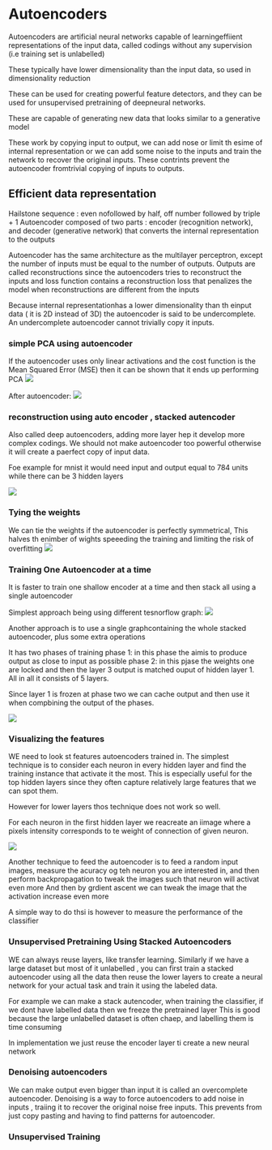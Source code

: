 # Autoencoders

Autoencoders are artificial neural networks capable of learningeffiient representations of the input data, called codings without any supervision (i.e training set is unlabelled) 

These typically have lower dimensionality than the input data, so used in dimensionality reduction

These can be used for creating powerful feature detectors, and they can be used for unsupervised pretraining of deepneural networks.

These are capable of generating new data that looks similar to a generative model

These work by copying input to output, we can add nose or limit th esime of internal representation or we can add some noise to the inputs and train the network to recover the original inputs. These contrints prevent the autoencoder fromtrivial copying of inputs to outputs.

## Efficient data representation

Hailstone sequence : even nofollowed by half, off number followed by triple + 1
Autoencoder composed of two parts : encoder (recognition network), and decoder (generative network) that converts the internal representation to the outputs

Autoencoder has the same architecture as the multilayer perceptron, except the number of inputs must be equal to the number of outputs. Outputs are called reconstructions since the autoencoders tries to reconstruct the inputs and loss function contains a reconstruction loss that penalizes the model when reconstructions are different from the inputs

Because internal representationhas a lower dimensionality than th einput data ( it is 2D instead of 3D) the autoencoder is said to be undercomplete. An undercomplete autoencoder cannot trivially copy it inputs.

### simple PCA using autoencoder

If the autoencoder uses only linear activations and the cost function is the Mean Squared Error (MSE) then it can be shown that it ends up performing PCA
![](input_pca.png)

After autoencoder:
![](pca.png)

### reconstruction using auto encoder , stacked autencoder

Also called deep autoencoders, adding more layer hep it develop more complex codings. We should not make autoencoder too powerful otherwise it will create a paerfect copy of input data.

Foe example for mnist it would need input and output equal to 784 units while there can be 3 hidden layers

![](reconstruction.png)

### Tying the weights

We can tie the weights if the autoencoder is perfectly symmetrical, This halves th enimber of wights speeeding the training and limiting the risk of overfitting
![](tying_weights.png)

### Training One Autoencoder at a time

It is faster to train one shallow encoder at a time and then stack all using a single autoencoder

Simplest approach being using different tesnorflow graph:
![](tf_different_graph.png)

Another approach is to use a single graphcontaining the whole stacked autoencoder, plus some extra operations

It has two phases of training
phase 1: in this phase the aimis to produce output as close to input as possible
phase 2: in this pjase the weights one are locked and then the layer 3 output is matched ouput of hidden layer 1. All in all it consists of 5 layers.

Since layer 1 is frozen at phase two we can cache output and then use it when compbining the output of the phases.

![](tf_single_graph.png)

### Visualizing the features 

WE need to look st features autoencoders trained in. The simplest technique is to consider each neuron in every hidden layer and find the training instance that activate it the most. This is especially useful for the top hidden layers since they often capture relatively large features that we can spot them.

However for lower layers thos technique does not work so well.

For each neuron in the first hidden layer we reacreate an iimage where a pixels intensity corresponds to te weight of connection of given neuron.

![](features.png)

Another technique to feed the autoencoder is to feed a random input images, measure the acuracy og teh neuron you are interested in, and then perform backpropagation to tweak the images such that neuron will activat even more
And then by grdient ascent we can tweak the image that the activation increase even more

A simple way to do thsi is however to measure the performance of the classifier

### Unsupervised Pretraining Using Stacked Autoencoders

WE can always reuse layers, like transfer learning.
Similarly if we have a large dataset but most of it unlabelled , you can first train a stacked autoencoder using all the data then reuse the lower layers to create a neural network for your actual task and train it using the labeled data. 

For example we can make a stack autencoder, when training the classifier, if we dont have labelled data then we freeze the pretrained layer
This is good because the large unlabelled dataset is often chaep, and labelling them is time consuming

In implementation we just reuse the encoder layer ti create a new neural network

### Denoising autoencoders

We can make output even bigger than input it is called an overcomplete autoencoder. Denoising is a way to force autoencoders to add noise in inputs , traiing it to recover the original noise free inputs. This prevents from just copy pasting and having to find patterns for autoencoder.



### Unsupervised Training



